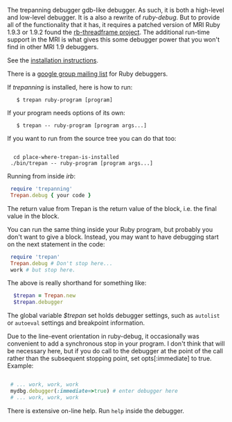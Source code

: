 The trepanning debugger gdb-like debugger. As such, it is both a high-level and low-level debugger. It is a also a rewrite of *ruby-debug*. But to provide all of the functionality that it has, it requires a patched version of MRI Ruby 1.9.3 or 1.9.2 found the [rb-threadframe project](https://rocky/rb-threadframe). The additional run-time support in the MRI is what gives this some debugger power that you won't find in other MRI 1.9 debuggers.

See the [installation instructions](https://github.com/rocky/rb-trepanning/wiki/How-to-Install-rb-trepanning).

There is a [google group mailing list](http://groups.google.com/group/ruby-debugger) for Ruby debuggers.

If *trepanning* is installed, here is how to run:

```console
   $ trepan ruby-program [program]
```

If your program needs options of its own:

```console
   $ trepan -- ruby-program [program args...]
```

If you want to run from the source tree you can do that too:

```console

  cd place-where-trepan-is-installed
 ./bin/trepan -- ruby-program [program args...]
```

Running from inside *irb*:

```ruby
 require 'trepanning'
 Trepan.debug { your code }
```

The return value from Trepan is the return value of the block, i.e. the final value in the block.

You can run the same thing inside your Ruby program, but probably you don't want to give a block. Instead, you may want to have debugging start on the next statement in the code:

```ruby
 require 'trepan'
 Trepan.debug # Don't stop here...
 work # but stop here.
```

The above is really shorthand for something like:

```ruby
  $trepan = Trepan.new
  $trepan.debugger
```

The global variable *$trepan* set holds debugger settings, such as `autolist` or `autoeval` settings and breakpoint information.

Due to the line-event orientation in ruby-debug, it occasionally was convenient to add a synchronous stop in your program. I don't think that will be necessary here, but if you do call to the debugger at the point of the call rather than the subsequent stopping point, set opts[:immediate] to true. Example:

```ruby

 # ... work, work, work
 mydbg.debugger(:immediate=>true) # enter debugger here
 # ... work, work, work
```

There is extensive on-line help. Run `help` inside the debugger.
